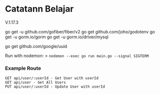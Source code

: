 # Catatann Belajar
V.1.17.3

go get -u github.com/gofiber/fiber/v2
go get github.com/joho/godotenv
go get -u gorm.io/gorm
go get -u gorm.io/driver/mysql

go get github.com/google/uuid


Run with nodemon: >
`nodemon --exec go run main.go --signal SIGTERM`


### Example Route

```
GET api/user/:userId - Get User with userId
GET api/user - Get All Users
PUT api/user/:userId - Update User with userId
```
